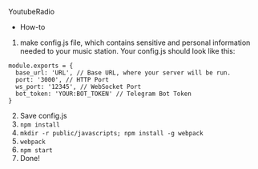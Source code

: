 YoutubeRadio

- How-to
1. make config.js file, which contains sensitive and personal information needed to your music station.
Your config.js should look like this:
```
module.exports = {
  base_url: 'URL', // Base URL, where your server will be run.
  port: '3000', // HTTP Port
  ws_port: '12345', // WebSocket Port
  bot_token: 'YOUR:BOT_TOKEN' // Telegram Bot Token
}
```
2. Save config.js
3. `npm install`
4. `mkdir -r public/javascripts; npm install -g webpack`
5. `webpack`
6. `npm start`
6. Done!